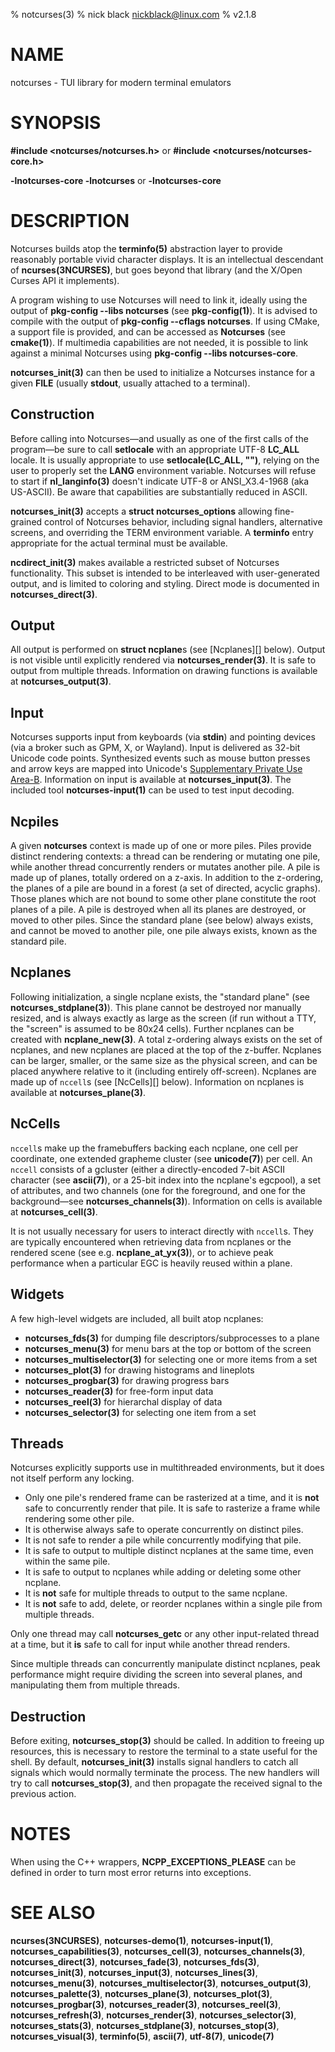 % notcurses(3)
% nick black <nickblack@linux.com>
% v2.1.8

# NAME

notcurses - TUI library for modern terminal emulators

# SYNOPSIS

**#include <notcurses/notcurses.h>** or
**#include <notcurses/notcurses-core.h>**

**-lnotcurses-core -lnotcurses** or **-lnotcurses-core**

# DESCRIPTION

Notcurses builds atop the **terminfo(5)** abstraction layer to provide
reasonably portable vivid character displays. It is an intellectual descendant
of **ncurses(3NCURSES)**, but goes beyond that library (and the X/Open Curses
API it implements).

A program wishing to use Notcurses will need to link it, ideally using the
output of **pkg-config --libs notcurses** (see **pkg-config(1)**). It is
advised to compile with the output of **pkg-config --cflags notcurses**. If
using CMake, a support file is provided, and can be accessed as **Notcurses**
(see **cmake(1)**). If multimedia capabilities are not needed, it is possible
to link against a minimal Notcurses using **pkg-config --libs notcurses-core**.

**notcurses_init(3)** can then be used to initialize a Notcurses instance for a
given **FILE** (usually **stdout**, usually attached to a terminal).

## Construction

Before calling into Notcurses—and usually as one of the first calls of the
program—be sure to call **setlocale** with an appropriate UTF-8 **LC_ALL**
locale. It is usually appropriate to use **setlocale(LC_ALL, "")**, relying on
the user to properly set the **LANG** environment variable. Notcurses will
refuse to start if **nl_langinfo(3)** doesn't indicate UTF-8 or ANSI_X3.4-1968
(aka US-ASCII). Be aware that capabilities are substantially reduced in ASCII.

**notcurses_init(3)** accepts a **struct notcurses_options** allowing fine-grained
control of Notcurses behavior, including signal handlers, alternative screens,
and overriding the TERM environment variable. A **terminfo** entry appropriate
for the actual terminal must be available.

**ncdirect_init(3)** makes available a restricted subset of Notcurses
functionality. This subset is intended to be interleaved with user-generated
output, and is limited to coloring and styling. Direct mode is documented in
**notcurses_direct(3)**.

## Output

All output is performed on **struct ncplane**s (see [Ncplanes][] below). Output
is not visible until explicitly rendered via **notcurses_render(3)**. It is safe to
output from multiple threads. Information on drawing functions is available at
**notcurses_output(3)**.

## Input

Notcurses supports input from keyboards (via **stdin**) and pointing devices (via
a broker such as GPM, X, or Wayland). Input is delivered as 32-bit Unicode
code points. Synthesized events such as mouse button presses and arrow keys
are mapped into Unicode's
[Supplementary Private Use Area-B](https://unicode.org/charts/PDF/U100000.pdf).
Information on input is available at **notcurses_input(3)**. The included tool
**notcurses-input(1)** can be used to test input decoding.

## Ncpiles

A given **notcurses** context is made up of one or more piles. Piles provide
distinct rendering contexts: a thread can be rendering or mutating one pile,
while another thread concurrently renders or mutates another pile. A pile is
made up of planes, totally ordered on a z-axis. In addition to the z-ordering,
the planes of a pile are bound in a forest (a set of directed, acyclic graphs).
Those planes which are not bound to some other plane constitute the root planes
of a pile. A pile is destroyed when all its planes are destroyed, or moved to
other piles. Since the standard plane (see below) always exists, and cannot be
moved to another pile, one pile always exists, known as the standard pile.

## Ncplanes

Following initialization, a single ncplane exists, the "standard plane" (see
**notcurses_stdplane(3)**). This plane cannot be destroyed nor manually resized,
and is always exactly as large as the screen (if run without a TTY, the "screen"
is assumed to be 80x24 cells). Further ncplanes can be created with
**ncplane_new(3)**. A total z-ordering always exists on the set of ncplanes,
and new ncplanes are placed at the top of the z-buffer. Ncplanes can be larger,
smaller, or the same size as the physical screen, and can be placed anywhere
relative to it (including entirely off-screen). Ncplanes are made up of
`nccell`s (see [NcCells][] below). Information on ncplanes is available at
**notcurses_plane(3)**.

## NcCells

`nccell`s make up the framebuffers backing each ncplane, one cell per
coordinate, one extended grapheme cluster (see **unicode(7)**) per cell. An
`nccell` consists of a gcluster (either a directly-encoded 7-bit ASCII
character (see **ascii(7)**), or a 25-bit index into the ncplane's egcpool), a
set of attributes, and two channels (one for the foreground, and one for the
background—see **notcurses_channels(3)**). Information on cells is available at
**notcurses_cell(3)**.

It is not usually necessary for users to interact directly with `nccell`s. They
are typically encountered when retrieving data from ncplanes or the rendered
scene (see e.g. **ncplane_at_yx(3)**), or to achieve peak performance when a
particular EGC is heavily reused within a plane.

## Widgets

A few high-level widgets are included, all built atop ncplanes:

* **notcurses_fds(3)** for dumping file descriptors/subprocesses to a plane
* **notcurses_menu(3)** for menu bars at the top or bottom of the screen
* **notcurses_multiselector(3)** for selecting one or more items from a set
* **notcurses_plot(3)** for drawing histograms and lineplots
* **notcurses_progbar(3)** for drawing progress bars
* **notcurses_reader(3)** for free-form input data
* **notcurses_reel(3)** for hierarchal display of data
* **notcurses_selector(3)** for selecting one item from a set

## Threads

Notcurses explicitly supports use in multithreaded environments, but it does
not itself perform any locking.

* Only one pile's rendered frame can be rasterized at a time, and it is **not**
  safe to concurrently render that pile. It is safe to rasterize a frame while
  rendering some other pile.
* It is otherwise always safe to operate concurrently on distinct piles.
* It is not safe to render a pile while concurrently modifying that pile.
* It is safe to output to multiple distinct ncplanes at the same time, even
  within the same pile.
* It is safe to output to ncplanes while adding or deleting some other ncplane.
* It is **not** safe for multiple threads to output to the same ncplane.
* It is **not** safe to add, delete, or reorder ncplanes within a single pile
  from multiple threads.

Only one thread may call **notcurses_getc** or any other input-related thread
at a time, but it **is** safe to call for input while another thread renders.

Since multiple threads can concurrently manipulate distinct ncplanes, peak
performance might require dividing the screen into several planes, and
manipulating them from multiple threads.

## Destruction

Before exiting, **notcurses_stop(3)** should be called. In addition to freeing up
resources, this is necessary to restore the terminal to a state useful for the
shell. By default, **notcurses_init(3)** installs signal handlers to catch all
signals which would normally terminate the process. The new handlers will try
to call **notcurses_stop(3)**, and then propagate the received signal to the
previous action.

# NOTES

When using the C++ wrappers, **NCPP_EXCEPTIONS_PLEASE** can be defined in
order to turn most error returns into exceptions.

# SEE ALSO

**ncurses(3NCURSES)**,
**notcurses-demo(1)**,
**notcurses-input(1)**,
**notcurses_capabilities(3)**,
**notcurses_cell(3)**,
**notcurses_channels(3)**,
**notcurses_direct(3)**,
**notcurses_fade(3)**,
**notcurses_fds(3)**,
**notcurses_init(3)**,
**notcurses_input(3)**,
**notcurses_lines(3)**,
**notcurses_menu(3)**,
**notcurses_multiselector(3)**,
**notcurses_output(3)**,
**notcurses_palette(3)**,
**notcurses_plane(3)**,
**notcurses_plot(3)**,
**notcurses_progbar(3)**,
**notcurses_reader(3)**,
**notcurses_reel(3)**,
**notcurses_refresh(3)**,
**notcurses_render(3)**,
**notcurses_selector(3)**,
**notcurses_stats(3)**,
**notcurses_stdplane(3)**,
**notcurses_stop(3)**,
**notcurses_visual(3)**,
**terminfo(5)**, **ascii(7)**, **utf-8(7)**,
**unicode(7)**
